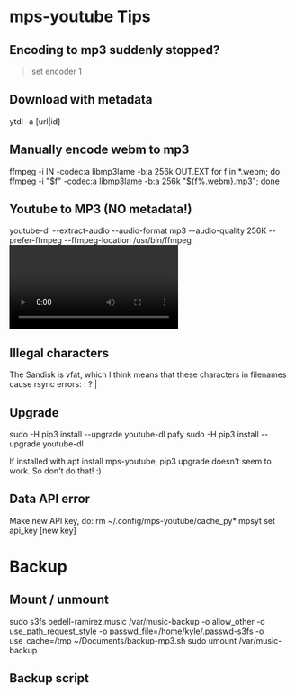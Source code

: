 # mps-youtube Tips

## Encoding to mp3 suddenly stopped?
> set encoder 1

## Download with metadata
ytdl -a [url|id]

## Manually encode webm to mp3
ffmpeg -i IN -codec:a libmp3lame -b:a 256k OUT.EXT
for f in *.webm; do ffmpeg -i "$f" -codec:a libmp3lame -b:a 256k "${f%.webm}.mp3"; done

## Youtube to MP3 (NO metadata!)
youtube-dl --extract-audio --audio-format mp3 --audio-quality 256K --prefer-ffmpeg --ffmpeg-location /usr/bin/ffmpeg <video URL>

## Illegal characters
The Sandisk is vfat, which I think means that these characters in filenames cause rsync errors:
: ? |

## Upgrade
sudo -H pip3 install --upgrade youtube-dl pafy
sudo -H pip3 install --upgrade youtube-dl

If installed with apt install mps-youtube, pip3 upgrade doesn't seem to work. So don't do that! :)

## Data API error
Make new API key, do:
rm ~/.config/mps-youtube/cache_py*
mpsyt set api_key [new key]


# Backup

## Mount / unmount
sudo s3fs bedell-ramirez.music /var/music-backup -o allow_other -o use_path_request_style -o passwd_file=/home/kyle/.passwd-s3fs -o use_cache=/tmp
~/Documents/backup-mp3.sh
sudo umount /var/music-backup

## Backup script

